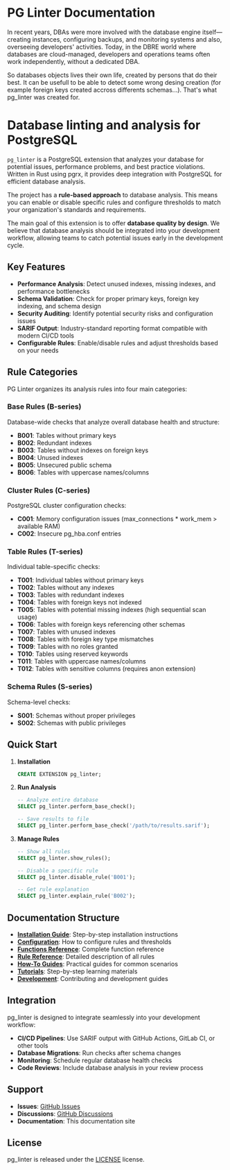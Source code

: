 # PG Linter Documentation

In recent years, DBAs were more involved with the database engine itself—creating instances, configuring backups, and monitoring systems and also, overseeing developers' activities.
Today, in the DBRE world where databases are cloud-managed, developers and operations teams often work independently, without a dedicated DBA.

So databases objects lives their own life, created by persons that do their best. It can be usefull to be able to detect some wrong desing creation (for example foreign keys created accross differents schemas...). That's what pg_linter was created for.

Database linting and analysis for PostgreSQL
===============================================================================

`pg_linter` is a PostgreSQL extension that analyzes your database for potential issues, performance problems, and best practice violations. Written in Rust using pgrx, it provides deep integration with PostgreSQL for efficient database analysis.

The project has a **rule-based approach** to database analysis. This means you can enable or disable specific rules and configure thresholds to match your organization's standards and requirements.

The main goal of this extension is to offer **database quality by design**. We believe that database analysis should be integrated into your development workflow, allowing teams to catch potential issues early in the development cycle.

## Key Features

* **Performance Analysis**: Detect unused indexes, missing indexes, and performance bottlenecks
* **Schema Validation**: Check for proper primary keys, foreign key indexing, and schema design
* **Security Auditing**: Identify potential security risks and configuration issues
* **SARIF Output**: Industry-standard reporting format compatible with modern CI/CD tools
* **Configurable Rules**: Enable/disable rules and adjust thresholds based on your needs

## Rule Categories

PG Linter organizes its analysis rules into four main categories:

### Base Rules (B-series)
Database-wide checks that analyze overall database health and structure:
- **B001**: Tables without primary keys
- **B002**: Redundant indexes
- **B003**: Tables without indexes on foreign keys
- **B004**: Unused indexes
- **B005**: Unsecured public schema
- **B006**: Tables with uppercase names/columns

### Cluster Rules (C-series)
PostgreSQL cluster configuration checks:
- **C001**: Memory configuration issues (max_connections * work_mem > available RAM)
- **C002**: Insecure pg_hba.conf entries

### Table Rules (T-series)
Individual table-specific checks:
- **T001**: Individual tables without primary keys
- **T002**: Tables without any indexes
- **T003**: Tables with redundant indexes
- **T004**: Tables with foreign keys not indexed
- **T005**: Tables with potential missing indexes (high sequential scan usage)
- **T006**: Tables with foreign keys referencing other schemas
- **T007**: Tables with unused indexes
- **T008**: Tables with foreign key type mismatches
- **T009**: Tables with no roles granted
- **T010**: Tables using reserved keywords
- **T011**: Tables with uppercase names/columns
- **T012**: Tables with sensitive columns (requires anon extension)

### Schema Rules (S-series)
Schema-level checks:
- **S001**: Schemas without proper privileges
- **S002**: Schemas with public privileges

## Quick Start

1. **Installation**
   ```sql
   CREATE EXTENSION pg_linter;
   ```

2. **Run Analysis**
   ```sql
   -- Analyze entire database
   SELECT pg_linter.perform_base_check();

   -- Save results to file
   SELECT pg_linter.perform_base_check('/path/to/results.sarif');
   ```

3. **Manage Rules**
   ```sql
   -- Show all rules
   SELECT pg_linter.show_rules();

   -- Disable a specific rule
   SELECT pg_linter.disable_rule('B001');

   -- Get rule explanation
   SELECT pg_linter.explain_rule('B002');
   ```

## Documentation Structure

- **[Installation Guide](INSTALL.md)**: Step-by-step installation instructions
- **[Configuration](configure.md)**: How to configure rules and thresholds
- **[Functions Reference](functions/)**: Complete function reference
- **[Rule Reference](rules/)**: Detailed description of all rules
- **[How-To Guides](how-to/)**: Practical guides for common scenarios
- **[Tutorials](tutorials/)**: Step-by-step learning materials
- **[Development](dev/)**: Contributing and development guides

## Integration

pg_linter is designed to integrate seamlessly into your development workflow:

- **CI/CD Pipelines**: Use SARIF output with GitHub Actions, GitLab CI, or other tools
- **Database Migrations**: Run checks after schema changes
- **Monitoring**: Schedule regular database health checks
- **Code Reviews**: Include database analysis in your review process

## Support

- **Issues**: [GitHub Issues](https://github.com/yourorg/dblinter/issues)
- **Discussions**: [GitHub Discussions](https://github.com/yourorg/dblinter/discussions)
- **Documentation**: This documentation site

## License

pg_linter is released under the [LICENSE](../LICENSE) license.
